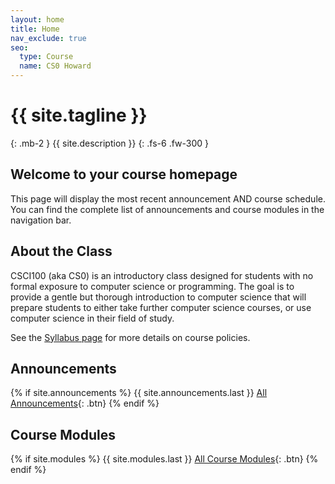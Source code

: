 ```yaml
---
layout: home
title: Home
nav_exclude: true
seo:
  type: Course
  name: CS0 Howard
---
```


# {{ site.tagline }}
{: .mb-2 }
{{ site.description }}
{: .fs-6 .fw-300 }



## Welcome to your course homepage
This page will display the most recent announcement AND course schedule. You can find the complete list of announcements and course modules in the navigation bar. 

## About the Class

CSCI100 (aka CS0) is an introductory class designed for students with no formal exposure to computer science or programming. The goal is to provide a gentle but thorough introduction to computer science that will prepare students to either take further computer science courses, or use computer science in their field of study.

See the [Syllabus page](syllabus.md) for more details on course policies.

## Announcements
{% if site.announcements %}
{{ site.announcements.last }}
[All Announcements](announcements.md){: .btn}
{% endif %}

## Course Modules
{% if site.modules %}
{{ site.modules.last }}
[All Course Modules](course_outline.md){: .btn}
{% endif %}
